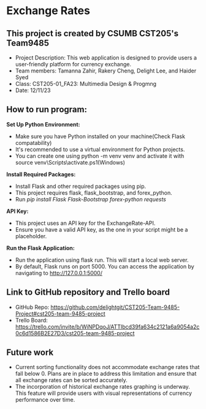 # Exchange Rates
## This project is created by CSUMB CST205's Team9485
- Project Description: This web application is designed to provide users a user-friendly platform for currency exchange.
- Team members: Tamanna Zahir, Rakery Cheng, Delight Lee, and Haider Syed
- Class: CST205-01_FA23: Multimedia Design & Progmng
- Date: 12/11/23
  
## How to run program: 
**Set Up Python Environment:**
- Make sure you have Python installed on your machine(Check Flask compatability)
- It's recommended to use a virtual environment for Python projects. 
- You can create one using python -m venv venv and activate it with source venv\Scripts\activate.ps1(Windows)

**Install Required Packages:**
- Install Flask and other required packages using pip.
- This project requires flask, flask_bootstrap, and forex_python.
- Run *pip install Flask Flask-Bootstrap forex-python requests*

**API Key:**
- This project uses an API key for the ExchangeRate-API.
- Ensure you have a valid API key, as the one in your script might be a placeholder. 

**Run the Flask Application:**
- Run the application using flask run. This will start a local web server.
- By default, Flask runs on port 5000. You can access the application by navigating to http://127.0.0.1:5000/

## Link to GitHub repository and Trello board
- GitHub Repo: https://github.com/delightgit/CST205-Team-9485-Project#cst205-team-9485-project
- Trello Board: https://trello.com/invite/b/WiNPDqoJ/ATTIbcd39fa634c2121a6a9054a2c0c6d1586B2E27D3/cst205-team-9485-project
## Future work
- Current sorting functionality does not accommodate exchange rates that fall below 0.
  Plans are in place to address this limitation and ensure that all exchange rates can be sorted accurately.
- The incorporation of historical exchange rates graphing is underway.
  This feature will provide users with visual representations of currency performance over time.
